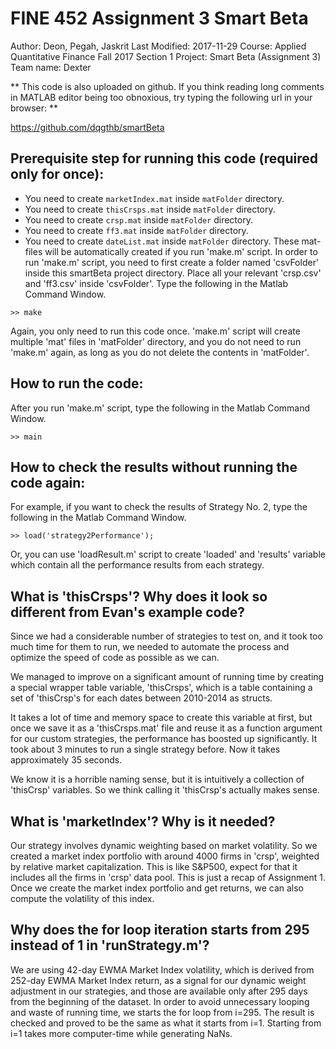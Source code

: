 # FINE 452 Assignment 3 Smart Beta
Author: Deon, Pegah, Jaskrit
Last Modified: 2017-11-29
Course: Applied Quantitative Finance Fall 2017 Section 1
Project: Smart Beta (Assignment 3)
Team name: Dexter

** This code is also uploaded on github. If you think reading long comments in MATLAB editor being too obnoxious, try typing the following url in your browser: **

https://github.com/dqgthb/smartBeta

## Prerequisite step for running this code (required only for once):
- You need to create `marketIndex.mat` inside `matFolder` directory.
- You need to create `thisCrsps.mat` inside `matFolder` directory.
- You need to create `crsp.mat` inside `matFolder` directory.
- You need to create `ff3.mat` inside `matFolder` directory.
- You need to create `dateList.mat` inside `matFolder` directory.
These mat-files will be automatically created if you run 'make.m' script.
In order to run 'make.m' script, you need to first create a folder named 'csvFolder' inside this smartBeta project directory. Place all your relevant 'crsp.csv' and 'ff3.csv' inside 'csvFolder'.
Type the following in the Matlab Command Window.
```
>> make
```
Again, you only need to run this code once. 'make.m' script will create multiple 'mat' files in 'matFolder' directory, and you do not need to run 'make.m' again, as long as you do not delete the contents in 'matFolder'.

## How to run the code:
After you run 'make.m' script, type the following in the Matlab Command Window.
```
>> main
```

## How to check the results without running the code again:
For example, if you want to check the results of Strategy No. 2,
type the following in the Matlab Command Window.
```
>> load('strategy2Performance');
```
Or, you can use 'loadResult.m' script to create 'loaded' and 'results' variable which contain all the performance results from each strategy.

## What is 'thisCrsps'? Why does it look so different from Evan's example code?
Since we had a considerable number of strategies to test on, and it took too much time for them to run, we needed to automate the process and optimize the speed of code as possible as we can.

We managed to improve on a significant amount of running time by creating a special wrapper table variable, 'thisCrsps', which is a table containing a set of 'thisCrsp's for each dates between 2010-2014 as structs.

It takes a lot of time and memory space to create this variable at first, but once we save it as a 'thisCrsps.mat' file and reuse it as a function argument for our custom strategies, the performance has boosted up significantly. It took about 3 minutes to run a single strategy before. Now it takes approximately 35 seconds.

We know it is a horrible naming sense, but it is intuitively a collection of 'thisCrsp' variables. So we think calling it 'thisCrsp's actually makes sense.

## What is 'marketIndex'? Why is it needed?
Our strategy involves dynamic weighting based on market volatility. So we created a market index portfolio with around 4000 firms in 'crsp', weighted by relative market capitalization. This is like S&P500, expect for that it includes all the firms in 'crsp' data pool. This is just a recap of Assignment 1. Once we create the market index portfolio and get returns, we can also compute the volatility of this index.

## Why does the for loop iteration starts from 295 instead of 1 in 'runStrategy.m'?
We are using 42-day EWMA Market Index volatility, which is derived from 252-day EWMA Market Index return, as a signal for our dynamic weight adjustment in our strategies, and those are available only after 295 days from the beginning of the dataset. In order to avoid unnecessary looping and waste of running time, we starts the for loop from i=295. The result is checked and proved to be the same as what it starts from i=1. Starting from i=1 takes more computer-time while generating NaNs.


